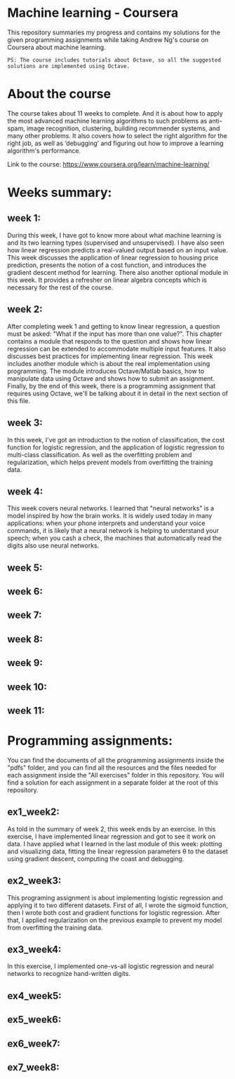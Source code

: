 # Machine learning - Coursera

This repository summaries my progress and contains my solutions for the given programming assignments while taking Andrew Ng's course on Coursera about machine learning.
```
PS: The course includes tutorials about Octave, so all the suggested solutions are implemented using Octave. 
```

# About the course

The course takes about 11 weeks to complete. And it is about how to apply the most advanced machine learning algorithms to such problems as anti-spam, image recognition, clustering, building recommender systems, and many other problems. It also covers how to select the right algorithm for the right job, as well as ‘debugging’ and figuring out how to improve a learning algorithm's performance.

Link to the course: https://www.coursera.org/learn/machine-learning/

# Weeks summary:

## week 1:
During this week, I have got to know more about what machine learning is and its two learning types (supervised and unsupervised). I have also seen how linear regression predicts a real-valued output based on an input value. This week discusses the application of linear regression to housing price prediction, presents the notion of a cost function, and introduces the gradient descent method for learning. 
There also another optional module in this week. It provides a refresher on linear algebra concepts which is necessary for the rest of the course.

## week 2:
After completing week 1 and getting to know linear regression, a question must be asked: "What if the input has more than one value?". This chapter contains a module that responds to the question and shows how linear regression can be extended to accommodate multiple input features. It also discusses best practices for implementing linear regression.
This week includes another module which is about the real implementation using programming. The module introduces Octave/Matlab basics, how to manipulate data using Octave and shows how to submit an assignment. 
Finally, by the end of this week, there is a programming assignment that requires using Octave, we'll be talking about it in detail in the next section of this file.

## week 3:
In this week, I've got an introduction to the notion of classification, the cost function for logistic regression, and the application of logistic regression to multi-class classification. As well as the overfitting problem and regularization, which helps prevent models from overfitting the training data. 

## week 4:
This week covers neural networks. I learned that "neural networks" is a model inspired by how the brain works. It is widely used today in many applications: when your phone interprets and understand your voice commands, it is likely that a neural network is helping to understand your speech; when you cash a check, the machines that automatically read the digits also use neural networks.

## week 5:

## week 6:

## week 7:

## week 8:

## week 9:

## week 10:

## week 11:

# Programming assignments:
You can find the documents of all the programming assignments inside the "pdfs" folder, and you can find all the resources and the files needed for each assignment inside the "All exercises" folder in this repository.
You will find a solution for each assignment in a separate folder at the root of this repository.

## ex1_week2:
As told in the summary of week 2, this week ends by an exercise.
In this exercise, I have implemented linear regression and got to see it work on data. I have applied what I learned in the last module of this week: plotting and visualizing data, fitting the linear regression parameters θ to the dataset using gradient descent, computing the coast and debugging.

## ex2_week3:
This programing assignment is about implementing logistic regression and applying it to two different datasets. First of all, I wrote the sigmoid function, then I wrote both cost and gradient functions for logistic regression. After that, I applied regularization on the previous example to prevent my model from overfitting the training data.

## ex3_week4:
In this exercise, I implemented one-vs-all logistic regression and neural networks to recognize hand-written digits. 

## ex4_week5:

## ex5_week6:

## ex6_week7:

## ex7_week8: